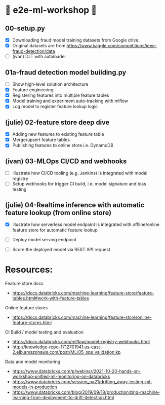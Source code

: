 # :robot: e2e-ml-workshop :robot:

## 00-setup.py

- [x] Downloading fraud model training datasets from Google drive.
- [x] Original datasets are from https://www.kaggle.com/competitions/ieee-fraud-detection/data
- [ ] (ivan) DLT with autoloader

## 01a-fraud detection model building.py 

- [ ] Show high-level solution architecture
- [x] Feature engineering
- [x] Registering features into multiple feature tables
- [x] Model training and experiment auto-tracking with mlflow
- [x] Log model to register feature lookup logic

## (julie) 02-feature store deep dive

- [x] Adding new features to existing feature table
- [x] Merge/upsert feature tables
- [x] Publishing features to online store i.e. DynamoDB

## (ivan) 03-MLOps CI/CD and webhooks 

- [ ] Illustrate how CI/CD tooling (e.g. Jenkins) is integrated with model registry
- [ ] Setup webhooks for trigger CI build, i.e. model signature and bias testing

## (julie) 04-Realtime inference with automatic feature lookup (from online store)
- [x] Illustrate how serverless model endpoint is integrated with offline/online feature store for automatic feature lookup
- [ ] Deploy model serving endpoint
- [ ] Score the deployed model via REST API request




# Resources:

Feature store docs
* https://docs.databricks.com/machine-learning/feature-store/feature-tables.html#work-with-feature-tables

Online feature stores
* https://docs.databricks.com/machine-learning/feature-store/online-feature-stores.html


CI Build / model testing and evaluation
* https://docs.databricks.com/mlflow/model-registry-webhooks.html
* http://knowledge-repo-1712701941.us-east-2.elb.amazonaws.com/post/ML/05_ops_validation.kp


Data and model monitoring
* https://www.databricks.com/p/webinar/2021-10-20-hands-on-workshop-unified-ml-monitoring-on-databricks
* https://www.databricks.com/session_na21/drifting_away-testing-ml-models-in-production
* https://www.databricks.com/blog/2019/09/18/productionizing-machine-learning-from-deployment-to-drift-detection.html
